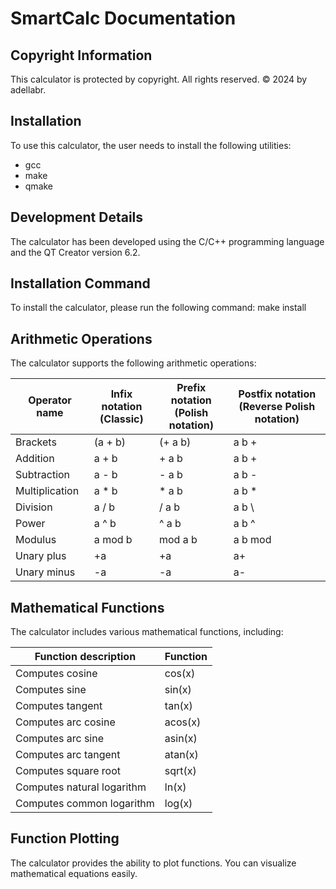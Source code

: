 # SmartCalc Documentation

## Copyright Information
This calculator is protected by copyright. All rights reserved.
© 2024 by adellabr.

## Installation
To use this calculator, the user needs to install the following utilities:
- gcc
- make
- qmake

## Development Details
The calculator has been developed using the C/C++ programming language and the QT Creator version 6.2.

## Installation Command
To install the calculator, please run the following command:
make install
## Arithmetic Operations
The calculator supports the following arithmetic operations:

| Operator name | Infix notation <br /> (Classic) | Prefix notation <br /> (Polish notation) | Postfix notation <br /> (Reverse Polish notation) |
| --------- | ------ | ------ | ------ |
| Brackets | (a + b) | (+ a b) | a b + |
| Addition | a + b | + a b | a b + |
| Subtraction | a - b | - a b | a b - |
| Multiplication | a * b | * a b | a b * |
| Division | a / b | / a b | a b \ |
| Power | a ^ b | ^ a b | a b ^ |
| Modulus | a mod b | mod a b | a b mod |
| Unary plus | +a | +a | a+ |
| Unary minus | -a | -a | a- |


## Mathematical Functions
The calculator includes various mathematical functions, including:
  
| Function description | Function |
| -------------------- | -------- |
| Computes cosine    | cos(x)  |
| Computes sine      | sin(x)  |
| Computes tangent   | tan(x)  |
| Computes arc cosine | acos(x) |
| Computes arc sine  | asin(x) |
| Computes arc tangent| atan(x) |
| Computes square root| sqrt(x) |
| Computes natural logarithm| ln(x)|
| Computes common logarithm| log(x)|


## Function Plotting
The calculator provides the ability to plot functions. You can visualize mathematical equations easily.